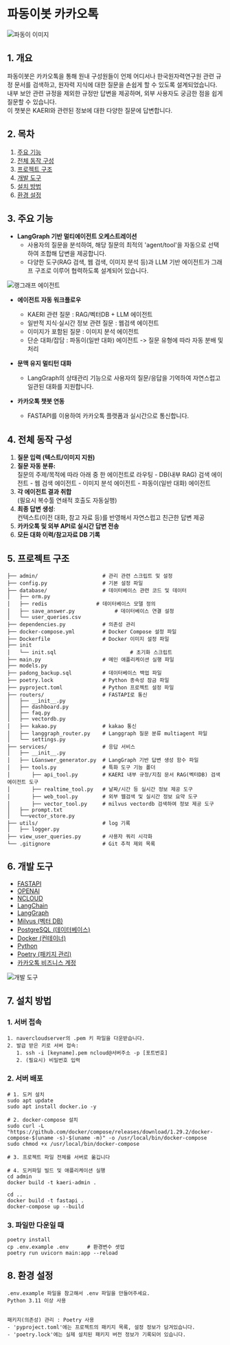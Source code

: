 # **파동이봇 카카오톡**
![파동이 이미지](images/padong1.png)



  
  
  
  
## **1. 개요**
파동이봇은 카카오톡을 통해 원내 구성원들이 언제 어디서나 한국원자력연구원 관련 규정 문서를 검색하고, 원자력 지식에 대한 질문을 손쉽게 할 수 있도록 설계되었습니다.  
내부 보안 관련 규정을 제외한 규정만 답변을 제공하며, 외부 사용자도 궁금한 점을 쉽게 질문할 수 있습니다.  
이 챗봇은 KAERI와 관련된 정보에 대한 다양한 질문에 답변합니다.

## **2. 목차**
1. [주요 기능](#3-주요-기능)
2. [전체 동작 구성](#4-전체-동작-구성)
3. [프로젝트 구조](#5-프로젝트-구조)
4. [개발 도구](#6-개발-도구)
5. [설치 방법](#7-설치-방법)
6. [환경 설정](#8-환경-설정)


## **3. 주요 기능**
- **LangGraph 기반 멀티에이전트 오케스트레이션**
  - 사용자의 질문을 분석하여, 해당 질문의 최적의 'agent/tool'을 자동으로 선택하여 조합해 답변을 제공합니다.
  - 다양한 도구(RAG 검색, 웹 검색, 이미지 분석 등)과 LLM 기반 에이전트가 그래프 구조로 이루어 협력하도록 설계되어 있습니다.

![랭그래프 에이전트](images/langgraph_agent.png)



- **에이전트 자동 워크플로우**
  - KAERI 관련 질문 : RAG/벡터DB + LLM 에이전트
  - 일반적 지식·실시간 정보 관련 질문 : 웹검색 에이전트
  - 이미지가 포함된 질문 :  이미지 분석 에이전트
  - 단순 대화/잡담 : 파동이(일반 대화) 에이전트
  -> 질문 유형에 따라 자동 분배 및 처리

- **문맥 유지 멀티턴 대화**
  - LangGraph의 상태관리 기능으로 사용자의 질문/응답을 기억하여 자연스럽고 일관된 대화를 지원합니다.

- **카카오톡 챗봇 연동**
  - FASTAPI를 이용하여 카카오톡 플랫폼과 실시간으로 통신합니다.

## **4. 전체 동작 구성**

  1. **질문 입력 (텍스트/이미지 지원)**
  2. **질문 자동 분류:**  
    질문의 주제/목적에 따라 아래 중 한 에이전트로 라우팅
    - DB(내부 RAG) 검색 에이전트
    - 웹 검색 에이전트
    - 이미지 분석 에이전트
    - 파동이(일반 대화) 에이전트
  3. **각 에이전트 결과 취합**  
    (필요시 복수툴 연쇄적 호출도 자동실행)
  4. **최종 답변 생성**:  
    컨텍스트(이전 대화, 참고 자료 등)를 반영해서 자연스럽고 친근한 답변 제공
  5. **카카오톡 및 외부 API로 실시간 답변 전송**
  6. **모든 대화 이력/참고자료 DB 기록**



## **5. 프로젝트 구조**
```
├── admin/                     # 관리 관련 스크립트 및 설정
├── config.py                  # 기본 설정 파일
├── database/                  # 데이터베이스 관련 코드 및 데이터
│   ├── orm.py
│   ├── redis                # 데이터베이스 모델 정의
│   ├── save_answer.py             # 데이터베이스 연결 설정
│   └── user_queries.csv
├── dependencies.py            # 의존성 관리
├── docker-compose.yml         # Docker Compose 설정 파일
├── Dockerfile                 # Docker 이미지 설정 파일
├── init
│   └── init.sql                        # 초기화 스크립트
├── main.py                    # 메인 애플리케이션 실행 파일
├── models.py
├── padong_backup.sql          # 데이터베이스 백업 파일
├── poetry.lock                # Python 종속성 잠금 파일
├── pyproject.toml             # Python 프로젝트 설정 파일
├── routers/                   # FASTAPI로 통신
│   ├── __init__.py
│   ├── dashboard.py
│   ├── faq.py 
│   ├── vectordb.py  
│   ├── kakao.py               # kakao 통신
│   ├── langgraph_router.py    # Langgraph 질문 분류 multiagent 파일
│   └── settings.py  
├── services/                  # 응답 서비스
│   ├── __init__.py
│   ├── LGanswer_generator.py  # LangGraph 기반 답변 생성 함수 파일
│   ├── tools.py               # 특화 도구 기능 폴더
│       ├── api_tool.py        # KAERI 내부 규정/지침 문서 RAG(벡터DB) 검색 에이전트 도구
│       ├── realtime_tool.py   # 날짜/시간 등 실시간 정보 제공 도구
│       ├── web_tool.py        # 외부 웹검색 및 실시간 정보 요약 도구
│       ├── vector_tool.py     # milvus vectordb 검색하여 정보 제공 도구
│   ├── prompt.txt 
│   └──vector_store.py
├── utils/                     # log 기록
│   ├── logger.py
├── view_user_queries.py       # 사용자 쿼리 시각화
└── .gitignore                 # Git 추적 제외 목록
```



## **6. 개발 도구**
- [FASTAPI](https://fastapi.tiangolo.com/)
- [OPENAI](https://platform.openai.com/)
- [NCLOUD](https://www.ncloud.com/)
- [LangChain](https://python.langchain.com/)
- [LangGraph](https://langchain-ai.github.io/langgraph/)
- [Milvus (벡터 DB)](https://milvus.io/)
- [PostgreSQL (데이터베이스)](https://www.postgresql.org/)
- [Docker (컨테이너)](https://www.docker.com/)
- [Python](https://www.python.org/)
- [Poetry (패키지 관리)](https://python-poetry.org/)
- [카카오톡 비즈니스 계정](https://business.kakao.com/info/kakaotalkchannel/)  

![개발 도구](images/tools.png)



## **7. 설치 방법**

### 1. 서버 접속

```
1. navercloudserver의 .pem 키 파일을 다운받습니다.  
2. 발급 받은 키로 서버 접속:  
   1. ssh -i [keyname].pem ncloud@서버주소 -p [포트번호]
   2. (필요시) 비밀번호 입력
```

### 2. 서버 배포
```
# 1. 도커 설치
sudo apt update
sudo apt install docker.io -y

# 2. docker-compose 설치
sudo curl -L "https://github.com/docker/compose/releases/download/1.29.2/docker-compose-$(uname -s)-$(uname -m)" -o /usr/local/bin/docker-compose
sudo chmod +x /usr/local/bin/docker-compose

# 3. 프로젝트 파일 전체를 서버로 옮깁니다

# 4. 도커파일 빌드 및 애플리케이션 실행
cd admin
docker build -t kaeri-admin .

cd ..
docker build -t fastapi .
docker-compose up --build

```

### 3. 파일만 다운일 때
```
poetry install
cp .env.example .env      # 환경변수 셋업
poetry run uvicorn main:app --reload
```



## **8. 환경 설정**

```
.env.example 파일을 참고해서 .env 파일을 만들어주세요.
Python 3.11 이상 사용


패키지(의존성) 관리 : Poetry 사용
- 'pyproject.toml'에는 프로젝트의 패키지 목록, 설정 정보가 담겨있습니다.
- 'poetry.lock'에는 실제 설치된 패키지 버전 정보가 기록되어 있습니다.

```
